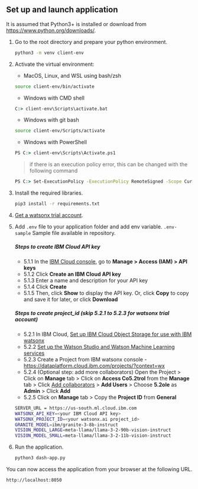 ## Set up and launch application

It is assumed that Python3+ is installed or download from <https://www.python.org/downloads/>.

1. Go to the root directory and prepare your python environment.

   ```sh
   python3 -m venv client-env
   ```

2. Activate the virtual environment:

   - MacOS, Linux, and WSL using bash/zsh

   ```sh
   source client-env/bin/activate
   ```

   - Windows with CMD shell

   ```cmd
   C:> client-env\Scripts\activate.bat
   ```

   - Windows with git bash

   ```sh
   source client-env/Scripts/activate
   ```

   - Windows with PowerShell

   ```cmd
   PS C:> client-env\Scripts\Activate.ps1
   ```

   > if there is an execution policy error, this can be changed with the following command

   ```cmd
   PS C:> Set-ExecutionPolicy -ExecutionPolicy RemoteSigned -Scope CurrentUser
   ```

3. Install the required libraries.

   ```sh
   pip3 install -r requirements.txt
   ```

4. [Get a watsonx trial account](https://dataplatform.cloud.ibm.com/registration/stepone?context=wx).

5. Add `.env` file to your application folder and add env variable. `.env-sample` Sample file available in repository.

   ##### Steps to create IBM Cloud API key

   - 5.1.1 In the [IBM Cloud console](https://cloud.ibm.com/), go to **Manage > Access (IAM) > API keys**
   - 5.1.2 Click **Create an IBM Cloud API key**
   - 5.1.3 Enter a name and description for your API key
   - 5.1.4 Click **Create**
   - 5.1.5 Then, click **Show** to display the API key. Or, click **Copy** to copy and save it for later, or click **Download**

   ##### Steps to create project_id (skip 5.2.1 to 5.2.3 for watsonx trial account)

   - 5.2.1 In IBM Cloud, [Set up IBM Cloud Object Storage for use with IBM watsonx](https://dataplatform.cloud.ibm.co5.2/docs/content/wsj/console/wdp_admin_cos.html?context=wx&audience=wdp)
   - 5.2.2 [Set up the Watson Studio and Watson Machine Learning services](https://dataplatform.cloud.ibm.com/docs/co5.2tent/wsj/getting-started/set-up-ws.html?context=wx&audience=wdp)
   - 5.2.3 Create a Project from IBM watsonx console - https://dataplatform.cloud.ibm.com/projects/?context=wx
   - 5.2.4 (Optional step: add more collaborators) Open the Project > Click on **Manage** tab > Click on **Access Co5.2trol** from the **Manage** tab > Click [Add collaborators](https://dataplatform.cloud.ibm.com/docs/content/ws5.2/getting-started/collaborate.html?context=wx&audience=wdp#add-collaborators) > **Add Users** > Choose **5.2ole** as **Admin** > Click **Add**
   - 5.2.5 Click on **Manage** tab > Copy the **Project ID** from **General**

   ```sh
   SERVER_URL = https://us-south.ml.cloud.ibm.com
   WATSONX_API_KEY=<your IBM Cloud API key>
   WATSONX_PROJECT_ID=<your watsonx.ai project_id>
   GRANITE_MODEL=ibm/granite-3-8b-instruct
   VISION_MODEL_LARGE=meta-llama/llama-3-2-90b-vision-instruct
   VISION_MODEL_SMALL=meta-llama/llama-3-2-11b-vision-instruct
   ```

6. Run the application.

   ```sh
   python3 dash-app.py
   ```

You can now access the application from your browser at the following URL.

```url
http://localhost:8050
```
